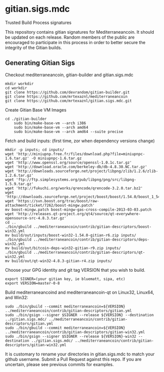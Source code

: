 gitian.sigs.mdc
===============

Trusted Build Process signatures


This repository contains gitian signatures for Mediterraneancoin.  It should be updated on each release.
Random members of the public are encouraged to participate in this process in order to better secure the integrity of the Gitian builds.

## Generating Gitian Sigs

 Checkout mediterraneancoin, gitian-builder and gitian.sigs.mdc

	mkdir workdir
	cd workdir
	git clone https://github.com/devrandom/gitian-builder.git
	git clone https://github.com/mrtexaznl/mediterraneancoin
	git clone https://github.com/mrtexaznl/gitian.sigs.mdc.git

 Create Gitian Base VM Images

	cd ./gitian-builder
        sudo bin/make-base-vm --arch i386
        sudo bin/make-base-vm --arch amd64
        sudo bin/make-base-vm --arch amd64 --suite precise

 Fetch and build inputs: (first time, zor when dependency versions change)

	mkdir -p inputs; cd inputs/
	wget 'http://miniupnp.free.fr/files/download.php?file=miniupnpc-1.6.tar.gz' -O miniupnpc-1.6.tar.gz
	wget 'http://www.openssl.org/source/openssl-1.0.1c.tar.gz'
	wget 'http://download.oracle.com/berkeley-db/db-4.8.30.NC.tar.gz'
	wget 'http://downloads.sourceforge.net/project/libpng/zlib/1.2.6/zlib-1.2.6.tar.gz'
	wget 'ftp://ftp.simplesystems.org/pub/libpng/png/src/libpng-1.5.9.tar.gz'
	wget 'http://fukuchi.org/works/qrencode/qrencode-3.2.0.tar.bz2'
	wget 'http://downloads.sourceforge.net/project/boost/boost/1.54.0/boost_1_54_0.tar.bz2'
	wget 'https://svn.boost.org/trac/boost/raw-attachment/ticket/7262/boost-mingw.patch'
	mv boost-mingw.patch boost-mingw-gas-cross-compile-2013-03-03.patch
	wget 'http://releases.qt-project.org/qt4/source/qt-everywhere-opensource-src-4.8.3.tar.gz'
	cd ..
	./bin/gbuild ../mediterraneancoin/contrib/gitian-descriptors/boost-win32.yml
	mv build/out/inputs/boost-win32-1.54.0-gitian-r6.zip inputs/
	./bin/gbuild ../mediterraneancoin/contrib/gitian-descriptors/deps-win32.yml
	mv build/out/bitcoin-deps-win32-gitian-r9.zip inputs/
	./bin/gbuild ../mediterraneancoin/contrib/gitian-descriptors/qt-win32.yml
	mv build/out/qt-win32-4.8.3-gitian-r4.zip inputs/

 Choose your GPG identity and git tag VERSION that you wish to build.

	export SIGNER=(your gitian key, ie bluematt, sipa, etc)
	export VERSION=master-0-8

 Build mediterraneancoind and mediterraneancoin-qt on Linux32, Linux64, and Win32:

	sudo ./bin/gbuild --commit mediterraneancoin=${VERSION} ../mediterraneancoin/contrib/gitian-descriptors/gitian.yml
	sudo ./bin/gsign --signer $SIGNER --release ${VERSION} --destination ../gitian.sigs.mdc/ ../mediterraneancoin/contrib/gitian-descriptors/gitian.yml
	sudo ./bin/gbuild --commit mediterraneancoin=${VERSION} ../mediterraneancoin/contrib/gitian-descriptors/gitian-win32.yml
	sudo ./bin/gsign --signer $SIGNER --release ${VERSION}-win32 --destination ../gitian.sigs.mdc/ ../mediterraneancoin/contrib/gitian-descriptors/gitian-win32.yml

 It is customary to rename your directories in gitian.sigs.mdc to match your github username.  Submit a Pull Request against this repo.  If you are uncertain, please see previous commits for examples.
